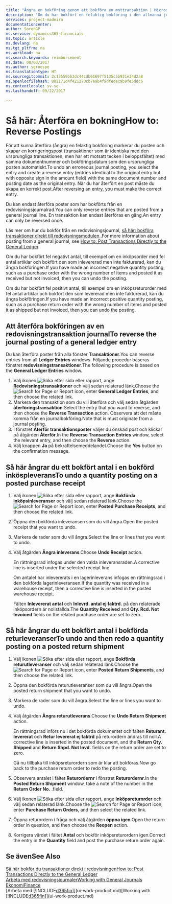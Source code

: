 ```yaml
---
title: "Ångra en bokföring genom att bokföra en mottransaktion | Microsoft Docs"
description: "Om du har bokfört en felaktig bokföring i den allmänna journalen, kan du använda funktionen Återför transaktion för att ångra bokföringen med ett korrekt redovisningsspårning."
services: project-madeira
documentationcenter: 
author: SorenGP
ms.service: dynamics365-financials
ms.topic: article
ms.devlang: na
ms.tgt_pltfrm: na
ms.workload: na
ms.search.keywords: reimbursement
ms.date: 08/03/2017
ms.author: sgroespe
ms.translationtype: HT
ms.sourcegitcommit: 2c13559bb3dc44cdb61697f5135c5b931e34d2a8
ms.openlocfilehash: 802171d4f421270cb7e9b4f9dfedec9b9fe5ddc6
ms.contentlocale: sv-se
ms.lasthandoff: 09/22/2017

---
```

# <a name="how-to-reverse-postings"></a><span data-ttu-id="a6ae3-103">Så här: Återföra en bokning</span><span class="sxs-lookup"><span data-stu-id="a6ae3-103">How to: Reverse Postings</span></span>
<span data-ttu-id="a6ae3-104">För att kunna återföra (ångra) en felaktig bokföring markerar du posten och skapar en korrigeringspost (transaktioner som är identiska med den ursprungliga transaktionen, men har ett motsatt tecken i beloppsfältet) med samma dokumentnummer och bokföringsdatum som den ursprungliga posten automatiskt.</span><span class="sxs-lookup"><span data-stu-id="a6ae3-104">To undo an erroneous journal posting, you select the entry and create a reverse entry (entries identical to the original entry but with opposite sign in the amount field) with the same document number and posting date as the original entry.</span></span> <span data-ttu-id="a6ae3-105">När du har återfört en post måste du skapa en korrekt post.</span><span class="sxs-lookup"><span data-stu-id="a6ae3-105">After reversing an entry, you must make the correct entry.</span></span>

<span data-ttu-id="a6ae3-106">Du kan endast återföra poster som har bokförts från en redovisningsjournalrad.</span><span class="sxs-lookup"><span data-stu-id="a6ae3-106">You can only reverse entries that are posted from a general journal line.</span></span> <span data-ttu-id="a6ae3-107">En transaktion kan endast återföras en gång.</span><span class="sxs-lookup"><span data-stu-id="a6ae3-107">An entry can only be reversed once.</span></span>

<span data-ttu-id="a6ae3-108">Läs mer om hur du bokför från en redovisningsjournal, [så här: bokföra transaktioner direkt till redovisningsmodulen ](finance-how-post-transactions-directly.md).</span><span class="sxs-lookup"><span data-stu-id="a6ae3-108">For more information about posting from a general journal, see [How to: Post Transactions Directly to the General Ledger](finance-how-post-transactions-directly.md).</span></span>

<span data-ttu-id="a6ae3-109">Om du har bokfört fel negativt antal, till exempel om en inköpsorder med fel antal artiklar och bokfört den som inlevererad men inte fakturerad, kan du ångra bokföringen.</span><span class="sxs-lookup"><span data-stu-id="a6ae3-109">If you have made an incorrect negative quantity posting, such as a purchase order with the wrong number of items and posted it as received but not invoiced, then you can undo the posting.</span></span>

<span data-ttu-id="a6ae3-110">Om du har bokfört fel positivt antal, till exempel om en inköpsreturorder med fel antal artiklar och bokfört den som levererad men inte fakturerad, kan du ångra bokföringen.</span><span class="sxs-lookup"><span data-stu-id="a6ae3-110">If you have made an incorrect positive quantity posting, such as a purchase return order with the wrong number of items and posted it as shipped but not invoiced, then you can undo the posting.</span></span>   

## <a name="to-reverse-the-journal-posting-of-a-general-ledger-entry"></a><span data-ttu-id="a6ae3-111">Att återföra bokföringen av en redovisningstransaktion journal</span><span class="sxs-lookup"><span data-stu-id="a6ae3-111">To reverse the journal posting of a general ledger entry</span></span>
<span data-ttu-id="a6ae3-112">Du kan återföra poster från alla fönster **Transaktioner**.</span><span class="sxs-lookup"><span data-stu-id="a6ae3-112">You can reverse entries from all **Ledger Entries** windows.</span></span> <span data-ttu-id="a6ae3-113">Följande procedur baseras fönstret **redovisningstransaktioner**.</span><span class="sxs-lookup"><span data-stu-id="a6ae3-113">The following procedure is based on the **General Ledger Entries** window.</span></span>
1. <span data-ttu-id="a6ae3-114">Välj ikonen ![Söka efter sida eller rapport](media/ui-search/search_small.png "ikonen Söka efter sida eller rapport"), ange **Redovisningstransaktioner** och välj sedan relaterad länk.</span><span class="sxs-lookup"><span data-stu-id="a6ae3-114">Choose the ![Search for Page or Report](media/ui-search/search_small.png "Search for Page or Report icon") icon, enter **General Ledger Entries**, and then choose the related link.</span></span>
2. <span data-ttu-id="a6ae3-115">Markera den transaktion som du vill återföra och välj sedan åtgärden **återföringstransaktion**.</span><span class="sxs-lookup"><span data-stu-id="a6ae3-115">Select the entry that you want to reverse, and then choose the **Reverse Transaction** action.</span></span> <span data-ttu-id="a6ae3-116">Observera att det måste komma från en journalbokföring.</span><span class="sxs-lookup"><span data-stu-id="a6ae3-116">Note that is must originate from a journal posting.</span></span>
3. <span data-ttu-id="a6ae3-117">I fönstret **Återför transaktionsposter** väljer du önskad post och klickar på åtgärden **Återför**.</span><span class="sxs-lookup"><span data-stu-id="a6ae3-117">In the **Reverse Transaction Entries** window, select the relevant entry, and then choose the **Reverse** action.</span></span>
4. <span data-ttu-id="a6ae3-118">Välj knappen **Ja** på bekräftelsemeddelandet.</span><span class="sxs-lookup"><span data-stu-id="a6ae3-118">Choose the **Yes** button on the confirmation message.</span></span>

## <a name="to-undo-a-quantity-posting-on-a-posted-purchase-receipt"></a><span data-ttu-id="a6ae3-119">Så här ångrar du ett bokfört antal i en bokförd inköspleverans</span><span class="sxs-lookup"><span data-stu-id="a6ae3-119">To undo a quantity posting on a posted purchase receipt</span></span>  

1.  <span data-ttu-id="a6ae3-120">Välj ikonen ![Söka efter sida eller rapport](media/ui-search/search_small.png "ikonen Söka efter sida eller rapport"), ange **Bokförda inköpsinleveranser** och välj sedan relaterad länk.</span><span class="sxs-lookup"><span data-stu-id="a6ae3-120">Choose the ![Search for Page or Report](media/ui-search/search_small.png "Search for Page or Report icon") icon, enter **Posted Purchase Receipts**, and then choose the related link.</span></span>  
2.  <span data-ttu-id="a6ae3-121">Öppna den bokförda inleveransen som du vill ångra.</span><span class="sxs-lookup"><span data-stu-id="a6ae3-121">Open the posted receipt that you want to undo.</span></span>  
3.  <span data-ttu-id="a6ae3-122">Markera de rader som du vill ångra.</span><span class="sxs-lookup"><span data-stu-id="a6ae3-122">Select the line or lines that you want to undo.</span></span>  
4.  <span data-ttu-id="a6ae3-123">Välj åtgärden **Ångra inleverans**.</span><span class="sxs-lookup"><span data-stu-id="a6ae3-123">Choose **Undo Receipt** action.</span></span>

    <span data-ttu-id="a6ae3-124">En rättningsrad infogas under den valda inleveransraden.</span><span class="sxs-lookup"><span data-stu-id="a6ae3-124">A corrective line is inserted under the selected receipt line.</span></span>  

    <span data-ttu-id="a6ae3-125">Om antalet har inlevererats i en lagerinleverans infogas en rättningsrad i den bokförda lagerinleveransen.</span><span class="sxs-lookup"><span data-stu-id="a6ae3-125">If the quantity was received in a warehouse receipt, then a corrective line is inserted in the posted warehouse receipt.</span></span>  

    <span data-ttu-id="a6ae3-126">Fälten **Inlevererat antal** och **Inlevrd. antal ej faktrd.** på den relaterade inköpsordern är nollställda.</span><span class="sxs-lookup"><span data-stu-id="a6ae3-126">The **Quantity Received** and **Qty. Rcd. Not Invoiced** fields on the related purchase order are set to zero.</span></span>

## <a name="to-undo-and-then-redo-a-quantity-posting-on-a-posted-return-shipment"></a><span data-ttu-id="a6ae3-127">Så här ångrar du ett bokfört antal i bokförda returleveranser</span><span class="sxs-lookup"><span data-stu-id="a6ae3-127">To undo and then redo a quantity posting on a posted return shipment</span></span>

1.  <span data-ttu-id="a6ae3-128">Välj ikonen ![Söka efter sida eller rapport](media/ui-search/search_small.png "ikonen Söka efter sida eller rapport"), ange **Bokförda returutleveranser** och välj sedan relaterad länk.</span><span class="sxs-lookup"><span data-stu-id="a6ae3-128">Choose the ![Search for Page or Report](media/ui-search/search_small.png "Search for Page or Report icon") icon, enter **Posted Return Shipments**, and then choose the related link.</span></span>  
2.  <span data-ttu-id="a6ae3-129">Öppna den bokförda returutleveranser som du vill ångra.</span><span class="sxs-lookup"><span data-stu-id="a6ae3-129">Open the posted return shipment that you want to undo.</span></span>
3. <span data-ttu-id="a6ae3-130">Markera de rader som du vill ångra.</span><span class="sxs-lookup"><span data-stu-id="a6ae3-130">Select the line or lines you want to undo.</span></span>  

4.  <span data-ttu-id="a6ae3-131">Välj åtgärden **Ångra returutleverans**.</span><span class="sxs-lookup"><span data-stu-id="a6ae3-131">Choose the **Undo Return Shipment** action.</span></span>  

    <span data-ttu-id="a6ae3-132">En rättningsrad införs nu i det bokförda dokumentet och fälten **Returant. levererat** och **Retur levererat ej faktrd** på returordern ändras till noll.</span><span class="sxs-lookup"><span data-stu-id="a6ae3-132">A corrective line is inserted in the posted document, and the **Return Qty. Shipped** and **Return Shpd. Not Invd.** fields on the return order are set to zero.</span></span>  

    <span data-ttu-id="a6ae3-133">Gå nu tillbaka till inköpsreturordern som är klar att bokföras.</span><span class="sxs-lookup"><span data-stu-id="a6ae3-133">Now go back to the purchase return order to redo the posting.</span></span>  

5.  <span data-ttu-id="a6ae3-134">Observera antalet i fältet **Returordernr** i fönstret **Returordernr**.</span><span class="sxs-lookup"><span data-stu-id="a6ae3-134">In the **Posted Return Shipment** window, take a note of the number in the **Return Order No.**</span></span> <span data-ttu-id="a6ae3-135">.</span><span class="sxs-lookup"><span data-stu-id="a6ae3-135">field.</span></span>  
6.  <span data-ttu-id="a6ae3-136">Välj ikonen ![Söka efter sida eller rapport](media/ui-search/search_small.png "ikonen Söka efter sida eller rapport"), ange **Inköpsreturorder** och välj sedan relaterad länk.</span><span class="sxs-lookup"><span data-stu-id="a6ae3-136">Choose the ![Search for Page or Report](media/ui-search/search_small.png "Search for Page or Report icon") icon, enter **Purchase Return Orders**, and then select the related link.</span></span>  
7.  <span data-ttu-id="a6ae3-137">Öppna returordern i fråga och välj åtgärden **öppna igen**.</span><span class="sxs-lookup"><span data-stu-id="a6ae3-137">Open the return order in question, and then choose the **Reopen** action.</span></span>  
8.  <span data-ttu-id="a6ae3-138">Korrigera värdet i fältet **Antal** och bokför inköpsreturordern igen.</span><span class="sxs-lookup"><span data-stu-id="a6ae3-138">Correct the entry in the **Quantity** field and post the purchase return order again.</span></span>  

## <a name="see-also"></a><span data-ttu-id="a6ae3-139">Se även</span><span class="sxs-lookup"><span data-stu-id="a6ae3-139">See Also</span></span>
[<span data-ttu-id="a6ae3-140">Så här bokför du transaktioner direkt i redovisningen</span><span class="sxs-lookup"><span data-stu-id="a6ae3-140">How to: Post Transactions Directly to the General Ledger</span></span>](finance-how-post-transactions-directly.md)  
[<span data-ttu-id="a6ae3-141">Arbeta med redovisningsjournaler</span><span class="sxs-lookup"><span data-stu-id="a6ae3-141">Working with General Journals</span></span>](ui-work-general-journals.md)  
[<span data-ttu-id="a6ae3-142">Ekonomi</span><span class="sxs-lookup"><span data-stu-id="a6ae3-142">Finance</span></span>](finance.md)  
<span data-ttu-id="a6ae3-143">[Arbeta med [!INCLUDE[d365fin](includes/d365fin_md.md)]](ui-work-product.md)</span><span class="sxs-lookup"><span data-stu-id="a6ae3-143">[Working with [!INCLUDE[d365fin](includes/d365fin_md.md)]](ui-work-product.md)</span></span>  

